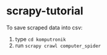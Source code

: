 # scrapy-tutorial

To save scraped data into csv:

1. type `cd komputronik`
2. run `scrapy crawl computer_spider`
